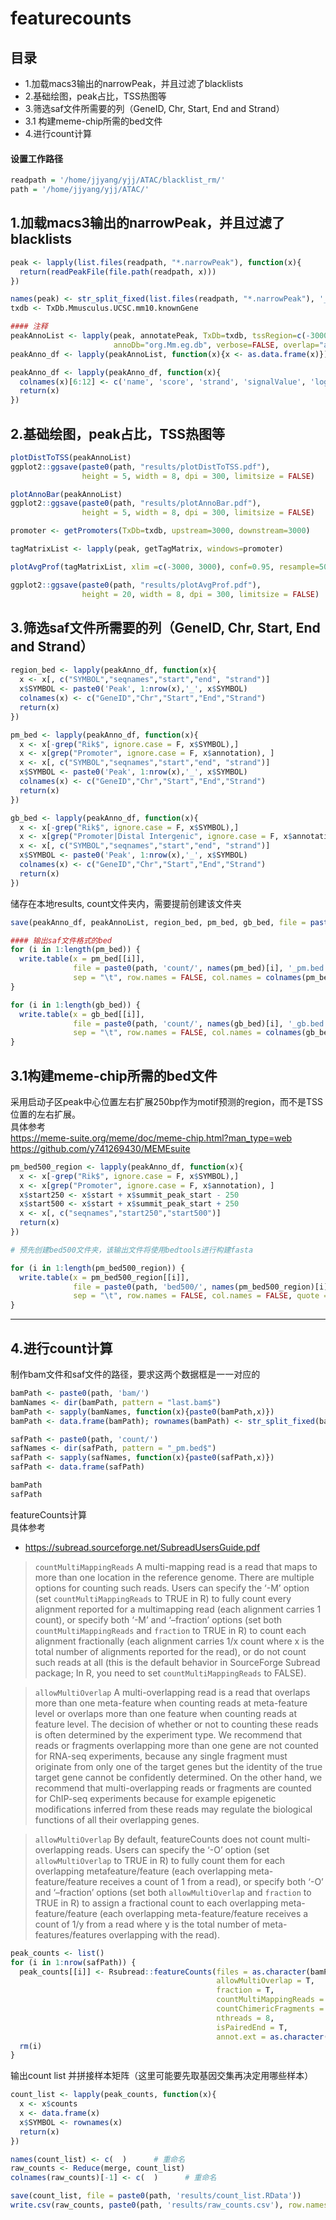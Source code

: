 # featurecounts

## 目录 ####
- 1.加载macs3输出的narrowPeak，并且过滤了blacklists  
- 2.基础绘图，peak占比，TSS热图等   
- 3.筛选saf文件所需要的列（GeneID, Chr, Start, End and Strand）
- 3.1 构建meme-chip所需的bed文件  
- 4.进行count计算 

#### 设置工作路径 ####  
```r
readpath = '/home/jjyang/yjj/ATAC/blacklist_rm/'
path = '/home/jjyang/yjj/ATAC/'
```

## 1.加载macs3输出的narrowPeak，并且过滤了blacklists  
```r
peak <- lapply(list.files(readpath, "*.narrowPeak"), function(x){
  return(readPeakFile(file.path(readpath, x)))
})

names(peak) <- str_split_fixed(list.files(readpath, "*.narrowPeak"), '_p', n = 2)[,1]
txdb <- TxDb.Mmusculus.UCSC.mm10.knownGene

#### 注释  
peakAnnoList <- lapply(peak, annotatePeak, TxDb=txdb, tssRegion=c(-3000, 3000), 
                       annoDb="org.Mm.eg.db", verbose=FALSE, overlap="all")
peakAnno_df <- lapply(peakAnnoList, function(x){x <- as.data.frame(x)})

peakAnno_df <- lapply(peakAnno_df, function(x){
  colnames(x)[6:12] <- c('name', 'score', 'strand', 'signalValue', 'log10pValue', 'log10qValue', 'summit_peak_start')
  return(x)
})
```

## 2.基础绘图，peak占比，TSS热图等   
```r
plotDistToTSS(peakAnnoList)
ggplot2::ggsave(paste0(path, "results/plotDistToTSS.pdf"),
                height = 5, width = 8, dpi = 300, limitsize = FALSE)

plotAnnoBar(peakAnnoList)
ggplot2::ggsave(paste0(path, "results/plotAnnoBar.pdf"),
                height = 5, width = 8, dpi = 300, limitsize = FALSE)

promoter <- getPromoters(TxDb=txdb, upstream=3000, downstream=3000)

tagMatrixList <- lapply(peak, getTagMatrix, windows=promoter)

plotAvgProf(tagMatrixList, xlim =c(-3000, 3000), conf=0.95, resample=500, facet="row")

ggplot2::ggsave(paste0(path, "results/plotAvgProf.pdf"),
                height = 20, width = 8, dpi = 300, limitsize = FALSE)
```

## 3.筛选saf文件所需要的列（GeneID, Chr, Start, End and Strand）
```r
region_bed <- lapply(peakAnno_df, function(x){
  x <- x[, c("SYMBOL","seqnames","start","end", "strand")]
  x$SYMBOL <- paste0('Peak', 1:nrow(x),'_', x$SYMBOL)
  colnames(x) <- c("GeneID","Chr","Start","End","Strand")
  return(x)
})

pm_bed <- lapply(peakAnno_df, function(x){
  x <- x[-grep("Rik$", ignore.case = F, x$SYMBOL),]
  x <- x[grep("Promoter", ignore.case = F, x$annotation), ]
  x <- x[, c("SYMBOL","seqnames","start","end", "strand")]
  x$SYMBOL <- paste0('Peak', 1:nrow(x),'_', x$SYMBOL)
  colnames(x) <- c("GeneID","Chr","Start","End","Strand")
  return(x)
})

gb_bed <- lapply(peakAnno_df, function(x){
  x <- x[-grep("Rik$", ignore.case = F, x$SYMBOL),]
  x <- x[grep("Promoter|Distal Intergenic", ignore.case = F, x$annotation), ]
  x <- x[, c("SYMBOL","seqnames","start","end", "strand")]
  x$SYMBOL <- paste0('Peak', 1:nrow(x),'_', x$SYMBOL)
  colnames(x) <- c("GeneID","Chr","Start","End","Strand")
  return(x)
})
```

储存在本地results, count文件夹内，需要提前创建该文件夹
```r
save(peakAnno_df, peakAnnoList, region_bed, pm_bed, gb_bed, file = paste0(path, 'results/Anno_df.RData'))

#### 输出saf文件格式的bed
for (i in 1:length(pm_bed)) {
  write.table(x = pm_bed[[i]],
              file = paste0(path, 'count/', names(pm_bed)[i], '_pm.bed'),
              sep = "\t", row.names = FALSE, col.names = colnames(pm_bed[[i]]), quote = FALSE)
}

for (i in 1:length(gb_bed)) {
  write.table(x = gb_bed[[i]],
              file = paste0(path, 'count/', names(gb_bed)[i], '_gb.bed'),
              sep = "\t", row.names = FALSE, col.names = colnames(gb_bed[[i]]), quote = FALSE)
}
```

## 3.1构建meme-chip所需的bed文件  
采用启动子区peak中心位置左右扩展250bp作为motif预测的region，而不是TSS位置的左右扩展。  
具体参考  
https://meme-suite.org/meme/doc/meme-chip.html?man_type=web  
https://github.com/y741269430/MEMEsuite  

```r
pm_bed500_region <- lapply(peakAnno_df, function(x){
  x <- x[-grep("Rik$", ignore.case = F, x$SYMBOL),]
  x <- x[grep("Promoter", ignore.case = F, x$annotation), ]
  x$start250 <- x$start + x$summit_peak_start - 250
  x$start500 <- x$start + x$summit_peak_start + 250
  x <- x[, c("seqnames","start250","start500")]
  return(x)
})

# 预先创建bed500文件夹，该输出文件将使用bedtools进行构建fasta

for (i in 1:length(pm_bed500_region)) {
  write.table(x = pm_bed500_region[[i]],
              file = paste0(path, 'bed500/', names(pm_bed500_region)[i], '_equal_p.bed'),
              sep = "\t", row.names = FALSE, col.names = FALSE, quote = FALSE)
}

```
---

## 4.进行count计算  

制作bam文件和saf文件的路径，要求这两个数据框是一一对应的   
```r
bamPath <- paste0(path, 'bam/')
bamNames <- dir(bamPath, pattern = "last.bam$") 
bamPath <- sapply(bamNames, function(x){paste0(bamPath,x)})     
bamPath <- data.frame(bamPath); rownames(bamPath) <- str_split_fixed(bamNames, "_", n = 2)[,1]

safPath <- paste0(path, 'count/')
safNames <- dir(safPath, pattern = "_pm.bed$") 
safPath <- sapply(safNames, function(x){paste0(safPath,x)})   
safPath <- data.frame(safPath)

bamPath
safPath
```
featureCounts计算  
具体参考  
- https://subread.sourceforge.net/SubreadUsersGuide.pdf

> `countMultiMappingReads` A multi-mapping read is a read that maps to more than one location in the reference genome. There are multiple options for counting such reads. Users can specify the ‘-M’ option (set `countMultiMappingReads` to TRUE in R) to fully count every alignment reported for a multimapping read (each alignment carries 1 count), or specify both ‘-M’ and ‘–fraction’ options (set both `countMultiMappingReads` and `fraction` to TRUE in R) to count each alignment fractionally (each alignment carries 1/x count where x is the total number of alignments reported for the read), or do not count such reads at all (this is the default behavior in SourceForge Subread package; In R, you need to set `countMultiMappingReads` to FALSE).

> `allowMultiOverlap` A multi-overlapping read is a read that overlaps more than one meta-feature when counting reads at meta-feature level or overlaps more than one feature when counting reads at feature level. The decision of whether or not to counting these reads is often determined by the experiment type. We recommend that reads or fragments overlapping more than one gene are not counted for RNA-seq experiments, because any single fragment must originate from only one of the target genes but the identity of the true target gene cannot be confidently determined. On the other hand, we recommend that multi-overlapping reads or fragments are counted for ChIP-seq experiments because for example epigenetic modifications inferred from these reads may regulate the biological functions of all their overlapping genes.

> `allowMultiOverlap` By default, featureCounts does not count multi-overlapping reads. Users can specify the ‘-O’ option (set `allowMultiOverlap` to TRUE in R) to fully count them for each overlapping metafeature/feature (each overlapping meta-feature/feature receives a count of 1 from a read), or specify both ‘-O’ and ‘–fraction’ options (set both `allowMultiOverlap` and `fraction` to TRUE in R) to assign a fractional count to each overlapping meta-feature/feature (each overlapping meta-feature/feature receives a count of 1/y from a read where y is the total number of meta-features/features overlapping with the read).

```r
peak_counts <- list()
for (i in 1:nrow(safPath)) {
  peak_counts[[i]] <- Rsubread::featureCounts(files = as.character(bamPath[i,]),
                                              allowMultiOverlap = T, 
                                              fraction = T,
                                              countMultiMappingReads = T,
                                              countChimericFragments = F,
                                              nthreads = 8,
                                              isPairedEnd = T,
                                              annot.ext = as.character(safPath[i,]))
  rm(i)
}
```

输出count list 并拼接样本矩阵（这里可能要先取基因交集再决定用哪些样本）
```r
count_list <- lapply(peak_counts, function(x){
  x <- x$counts
  x <- data.frame(x)
  x$SYMBOL <- rownames(x)
  return(x)
})

names(count_list) <- c(  )      # 重命名
raw_counts <- Reduce(merge, count_list)
colnames(raw_counts)[-1] <- c(  )      # 重命名

save(count_list, file = paste0(path, 'results/count_list.RData'))
write.csv(raw_counts, paste0(path, 'results/raw_counts.csv'), row.names = F)
```





